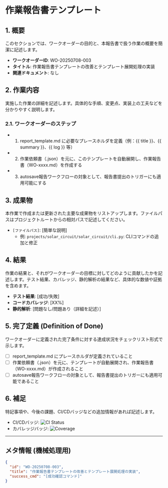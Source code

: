 # 作業報告書テンプレート

## 1. 概要

このセクションでは、ワークオーダーの目的と、本報告書で扱う作業の概要を簡潔に記述します。

- **ワークオーダーID**: WO-20250708-003
- **タイトル**: 作業報告書テンプレートの改善とテンプレート展開処理の実装
- **関連ドキュメント**: なし

## 2. 作業内容

実施した作業の詳細を記述します。具体的な手順、変更点、実装上の工夫などを分かりやすく説明します。

### 2.1. ワークオーダーのステップ

- 1. report_template.md に必要なプレースホルダを定義（例：{{ title }}、{{ summary }}、{{ log }} 等）
- 2. 作業依頼書（.json）を元に、このテンプレートを自動展開し、作業報告書（WO-xxxx.md）を作成する
- 3. autosave報告ワークフローの対象として、報告書提出のトリガーにも適用可能にする

## 3. 成果物

本作業で作成または更新された主要な成果物をリストアップします。ファイルパスはプロジェクトルートからの相対パスで記述してください。

- `[ファイルパス]`: [簡単な説明]
  - 例: `projects/solar_circuit/solar_circuit/cli.py`: CLIコマンドの追加と修正

## 4. 結果

作業の結果と、それがワークオーダーの目標に対してどのように貢献したかを記述します。テスト結果、カバレッジ、静的解析の結果など、具体的な数値や証拠を含めます。

- **テスト結果**: [成功/失敗]
- **コードカバレッジ**: [XX%]
- **静的解析**: [問題なし/問題あり（詳細を記述）]

## 5. 完了定義 (Definition of Done)

ワークオーダーに定義された完了条件に対する達成状況をチェックリスト形式で示します。

- [ ] report_template.md にプレースホルダが定義されていること
- [ ] 作業依頼書（.json）を元に、テンプレートが自動展開され、作業報告書（WO-xxxx.md）が作成されること
- [ ] autosave報告ワークフローの対象として、報告書提出のトリガーにも適用可能であること

## 6. 補足

特記事項や、今後の課題、CI/CDバッジなどの追加情報があれば記述します。

- CI/CDバッジ: ![CI Status](https://example.com/ci-badge.svg)
- カバレッジバッジ: ![Coverage](https://example.com/coverage-badge.svg)

---

## メタ情報 (機械処理用)

```json
{
  "id": "WO-20250708-003",
  "title": "作業報告書テンプレートの改善とテンプレート展開処理の実装",
  "success_cmd": "[成功確認コマンド]"
}
```